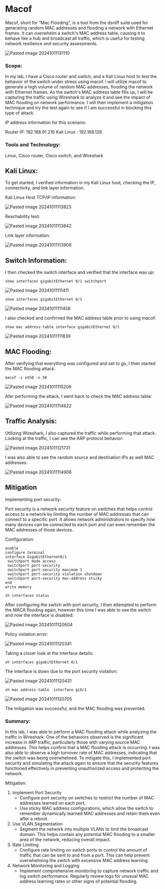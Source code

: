 # Macof

Macof, short for “Mac Flooding", is a tool from the dsniff suite used for generating random MAC addresses and flooding a network with Ethernet frames. It can overwhelm a switch's MAC address table, causing it to behave like a hub and broadcast all traffic, which is useful for testing network resilience and security assessments. 

![Pasted image 20241011131110](https://github.com/user-attachments/assets/a5eb6087-1388-46b2-8406-6e64dad4fe97)

### Scope:

In my lab, I have a Cisco router and switch, and a Kali Linux host to test the behavior of the switch under stress using macof. I will utilize macof to generate a high volume of random MAC addresses, flooding the network with Ethernet frames. As the switch's MAC address table fills up, I will be capturing the traffic using Wireshark to analyze it and see the impact of MAC flooding on network performance. I will then implement a mitigation technique and try the test again to see if I am successful in blocking this type of attack. 

IP address information for this scenario:

Router IP: 192.168.91.216
Kali Linux : 192.168.128

### Tools and Technology:

Linux, Cisco router, Cisco switch, and Wireshark

## Kali Linux:

To get started, I verified information in my Kali Linux host, checking the IP, connectivity, and link layer information. 

Kali Linux Host TCP/IP information:

![Pasted image 20241011113823](https://github.com/user-attachments/assets/593c0ade-3dd9-411f-b1a0-4ddab051d091)

Reachability test:

![Pasted image 20241011113842](https://github.com/user-attachments/assets/847cc790-cb0b-4d1d-929f-5491329c96f9)

Link layer information:

![Pasted image 20241011113908](https://github.com/user-attachments/assets/7c80144d-4e90-4f9c-9000-ddf9270387a0)

## Switch Information:

I then checked the switch interface and verified that the interface was up:

```
show interfaces gigabitEthernet 0/1 switchport
```

![Pasted image 20241011111411](https://github.com/user-attachments/assets/3d0185af-8bd8-4b2a-bd6d-69889a7d901b)

```
show interfaces gigabitEthernet 0/1
```

![Pasted image 20241011111458](https://github.com/user-attachments/assets/38acfa81-0ff3-4a23-9643-43511e2b5dc0)

I also checked and confirmed the MAC address table prior to using macof:

```
show mac address-table interface gigabitEthernet 0/1
```

![Pasted image 20241011111839](https://github.com/user-attachments/assets/70a16751-55cc-4ac1-9fe9-208c9bec7cb8)

## MAC Flooding:

After verifying that everything was configured and set to go, I then started the MAC flooding attack. 

```
macof -i eth0 -n 50
```

![Pasted image 20241011115206](https://github.com/user-attachments/assets/46b20018-a3a6-4e09-9d5c-f5737f577a11)

Afer performing the attack, I went back to check the MAC address table:

![Pasted image 20241011114622](https://github.com/user-attachments/assets/c95bc533-50a3-44b7-93e2-840d2a5d6c5e)

## Traffic Analysis:

Utilizing Wireshark, I also captured the traffic while performing that attack. Looking at the traffic, I can see the ARP protocol behavior:

![Pasted image 20241011121731](https://github.com/user-attachments/assets/c6148419-96c6-4b99-ab8d-a81da1db5387)

I was also able to see the random source and destination IPs as well MAC addresses: 

![Pasted image 20241011114906](https://github.com/user-attachments/assets/0fe11941-cd73-44f0-a1af-f77b0d8eb7f2)

## Mitigation

Implementing port security:

Port security is a network security feature on switches that helps control access to a network by limiting the number of MAC addresses that can connect to a specific port. It allows network administrators to specify how many devices can be connected to each port and can even remember the MAC addresses of those devices.

Configuration:

```
enable
configure terminal
interface GigabitEthernet0/1
 switchport mode access
 switchport port-security
 switchport port-security maximum 1
 switchport port-security violation shutdown
 switchport port-security mac-address sticky
end
write memory
```
```
sh interfaces status
```

After configuring the switch with port security, I then attempted to perform the MACA flooding again, however this time I was able to see the switch and now the interface is disabled:

![Pasted image 20241011120604](https://github.com/user-attachments/assets/7104be41-9532-4472-990f-316467f74eb4)

Policy violation error:

![Pasted image 20241011120341](https://github.com/user-attachments/assets/0c097480-9c2c-4047-b05e-9ad02ddce9c7)

Taking a closer look at the interface details:

```
sh interfaces gigabitEthernet 0/1
```
The interface is down due to the port security violation:

![Pasted image 20241011120431](https://github.com/user-attachments/assets/bb453da3-95c2-4514-a29f-f6d7b5b71975)

```
sh mac address-table  interface gi0/1
```

![Pasted image 20241011120705](https://github.com/user-attachments/assets/8b1b2e61-8325-41d4-aaa0-a269f9be5808)

The mitigation was successful, and the MAC flooding was prevented.

### Summary:

In this lab, I was able to perform a MAC flooding attack while analyzing the traffic in Wireshark. One of the behaviors observed is the significant increase in ARP traffic, particularly those with varying source MAC addresses. This helps confirm that a MAC flooding attack is occurring. I was also able to observe a high turnover rate of MAC addresses, indicating that the switch was being overwhelmed. To mitigate this, I implemented port security and simulating the attack again to ensure that the security features functioned effectively in preventing unauthorized access and protecting the network.

Mitigation:

1. Implement Port Security
   + Configure port security on switches to restrict the number of MAC addresses learned on each port.
   + Use sticky MAC address configurations, which allow the switch to remember dynamically learned MAC addresses and retain them even after a reboot.
2. Use VLAN Segmentation
   + Segment the network into multiple VLANs to limit the broadcast domain. This helps contain any potential MAC flooding to a smaller area of the network, reducing overall impact.
3. Rate Limiting
   + Configure rate limiting on switch ports to control the amount of traffic that can be sent to and from a port. This can help prevent overwhelming the switch with excessive MAC address learning.
4. Network Monitoring and Logging
   + Implement comprehensive monitoring to capture network traffic and log switch performance. Regularly review logs for unusual MAC address learning rates or other signs of potential flooding.

